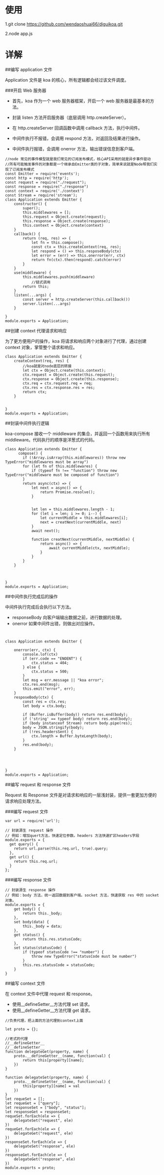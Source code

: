 # 使用

1.git clone https://github.com/wendaoshuai66/diguikoa.git

2.node app.js

# 详解 

##编写 application 文件

Application 文件是 koa 的核心，所有逻辑都会经过该文件调度。

###开启 Web 服务器

* 首先，koa 作为一个 web 服务器框架，开启一个 web 服务器是最基本的方法。

* 封装 listen 方法开启服务器（底层调用 http.createServer）。

* 在 http.createServer 回调函数中调用 callback 方法，执行中间件。

* 中间件执行不报错，会调用 respond 方法，对返回及结果进行操作。

* 中间件执行报错，会调用 onerror 方法，输出错误信息到客户端。


```
//node 常见的事件模型就是我们常见的订阅发布模式，核心API采用的就是异步事件驱动
//所有可能触发事件的对象都是一个继承自Emitter类的子对象，简单来说就是Node帮我们实现了订阅发布模式
const Emitter = require('events');
const http = require('http');
const request = require("./request");
const response = require("./response")
const context = require('./context')
const Stream = require('stream');
class Application extends Emitter {
    constructor() {
        super();
        this.middlewares = [];
        this.request = Object.create(request);
        this.response = Object.create(response);
        this.context = Object.create(context)
    }
    callback() {
        return (req, res) => {
            let fn = this.compose();
            const ctx = this.createContext(req, res);
            let respond = () => this.resposeBody(ctx)
            let error = (err) => this.onerror(err, ctx)
            return fn(ctx).then(respond).catch(error)
        }
    }
    use(middleware) {
        this.middlewares.push(middleware)
            //链式调用
        return this;
    }
    listen(...args) {
        const server = http.createServer(this.callback())
        server.listen(...args)
    }

}
module.exports = Application;
```

##创建 context 代理请求和响应

为了更方便用户的操作，koa 将请求和响应两个对象进行了代理，通过创建 context 对象，掌管整个请求和响应。


```
class Application extends Emitter {
    createContext(req, res) {
        //koa就是对node底层的转接
        let ctx = Object.create(this.context);
        ctx.request = Object.create(this.request);
        ctx.response = Object.create(this.response);
        ctx.req = ctx.request.req = req;
        ctx.res = ctx.response.res = res;
        return ctx;
    }
  

}
module.exports = Application;
```

##封装中间件执行逻辑

koa-compose 接收一个 middleware 的集合，并返回一个函数用来执行所有 middleware。代码执行的顺序是洋葱式的代码。


```
class Application extends Emitter {
      compose() {
        if (!Array.isArray(this.middlewares)) throw new TypeError("middlewares must be array")
        for (let fn of this.middlewares) {
            if (typeof fn !== "function") throw new TypeError("middleware must be composed of function")
        }
        return async(ctx) => {
            let next = async() => {
                return Promise.resolve();
            }


            let len = this.middlewares.length - 1;
            for (let i = len; i >= 0; i--) {
                let currentMiddle = this.middlewares[i];
                next = creatNext(currentMiddle, next)
            }
            await next();

            function creatNext(currentMiddle, nextMiddle) {
                return async() => {
                    await currentMiddle(ctx, nextMiddle);
                }
            }
        }
    }
 
   

}
module.exports = Application;
```

##中间件执行完成后的操作


中间件执行完成后会执行以下方法。

* responseBody 向客户端输出数据之前，进行数据的处理。
* onerror 如果中间件出错，则做出对应操作。


```


class Application extends Emitter {
   
    onerror(err, ctx) {
        console.lof(ctx)
        if (err.code == "ENOENT") {
            ctx.status = 404;
        } else {
            ctx.status = 500;
        }
        let msg = err.message || "koa error";
        ctx.res.end(msg);
        this.emit("error", err);
    }
    resposeBody(ctx) {
        const res = ctx.res;
        let body = ctx.body;

        if (Buffer.isBuffer(body)) return res.end(body);
        if ('string' == typeof body) return res.end(body);
        if (body instanceof Stream) return body.pipe(res);
        body = JSON.stringify(body);
        if (!res.headersSent) {
            ctx.length = Buffer.byteLength(body);
        }
        res.end(body);
    }
    
   
  

}
module.exports = Application;
```

##编写 request 和 response 文件

Request 和 Response 文件是对请求和响应的一层浅封装，提供一套更加方便的请求响应处理方法。

###编写 request 文件


```
var url = require('url');

// 封装源生 request 操作
// 例如：增加quert方法，快速定位参数。headers 方法快速扩区headers字段
module.exports = {
  get query() {
    return url.parse(this.req.url, true).query;
  },
  get url() {
    return this.req.url;
  }
};
```

###编写 response 文件

```
// 封装源生 response 操作
// 例如：body 方法，统一返回数据到客户端。socket 方法，快速获取 res 中的 socket 对象。
module.exports = {
    get body() {
        return this._body;
    },
    set body(data) {
        this._body = data;
    },
    get status() {
        return this.res.statusCode;
    },
    set status(statusCode) {
        if (typeof statusCode !== "number") {
            throw new TypeError("statusCode must be number")
        }
        this.res.statusCode = statusCode;
    }
}
```

##编写 context 文件

在 context 文件中代理 request 和 response。

* 使用__defineSetter__方法代理 set 请求。
* 使用__defineGetter__方法代理 get 请求。

```
//负责代理，把上面的方法代理到context上面

let proto = {};

//老式的代理
//__defineGetter__
//__defineSetter__
function delegateGet(property, name) {
    proto.__defineGetter__(name, function(val) {
        return this[property][name];
    })
}

function delegateSet(property, name) {
    proto.__defineSetter__(name, function(val) {
        this[property][name] = val
    })
}
let requeSet = [];
let requeGet = ["query"];
let responseSet = ["body", "status"];
let responseGet = responseSet;
requeSet.forEach(ele => {
    delegateSet("request", ele)
})
requeGet.forEach(ele => {
    delegateGet("request", ele)
})
responseSet.forEach(ele => {
    delegateSet("response", ele)
})
responseGet.forEach(ele => {
    delegateGet("response", ele)
})
module.exports = proto;
```



